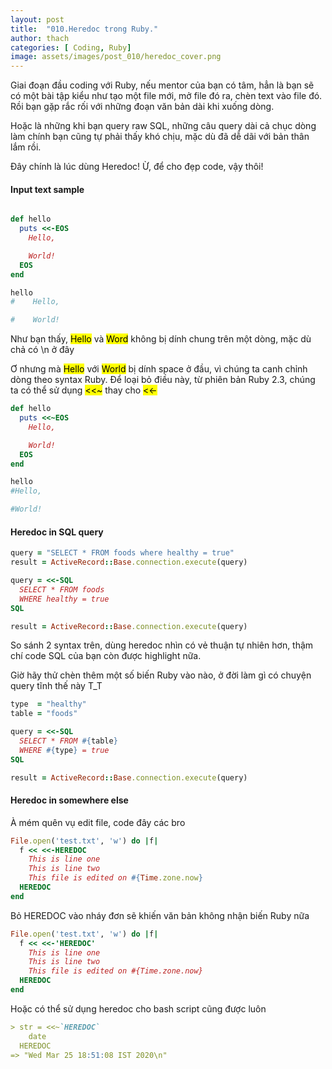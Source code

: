 ```yaml
---
layout: post
title:  "010.Heredoc trong Ruby."
author: thach
categories: [ Coding, Ruby]
image: assets/images/post_010/heredoc_cover.png
---
```

Giai đoạn đầu coding với Ruby, nếu mentor của bạn có tâm, hẳn là bạn sẽ có một bài tập kiểu như tạo một file mới, mở file đó ra, chèn text vào file đó. Rồi bạn gặp rắc rối với những đoạn văn bản dài khi xuống dòng.

Hoặc là những khi bạn query raw SQL, những câu query dài cả chục dòng làm chính bạn cũng tự phải thấy khó chịu, mặc dù đã dễ dãi với bản thân lắm rồi.

Đây chính là lúc dùng Heredoc! Ừ, để cho đẹp code, vậy thôi!

#### Input text sample
```Ruby

def hello
  puts <<-EOS
    Hello,

    World!
  EOS
end

hello
#    Hello,

#    World!
```

Như bạn thấy, <mark>Hello</mark> và <mark>Word</mark> không bị dính chung trên một dòng, mặc dù chả có \n ở đây

Ơ nhưng mà <mark>Hello</mark> với <mark>World</mark> bị dính space ở đầu, vì chúng ta canh chỉnh dòng theo syntax Ruby. Để loại bỏ điều này, từ phiên bản Ruby 2.3, chúng ta có thể sử dụng <mark><<~</mark> thay cho <mark><<-</mark>

```Ruby
def hello
  puts <<~EOS
    Hello,

    World!
  EOS
end

hello
#Hello,

#World!
```

#### Heredoc in SQL query
```Ruby
query = "SELECT * FROM foods where healthy = true"
result = ActiveRecord::Base.connection.execute(query)

query = <<-SQL
  SELECT * FROM foods
  WHERE healthy = true
SQL

result = ActiveRecord::Base.connection.execute(query)
```
So sánh 2 syntax trên, dùng heredoc nhìn có vẻ thuận tự nhiên hơn, thậm chí code SQL của bạn còn được highlight nữa.

Giờ hãy thử chèn thêm một số biến Ruby vào nào, ở đời làm gì có chuyện query tĩnh thế này T_T

```Ruby
type  = "healthy"
table = "foods"

query = <<-SQL
  SELECT * FROM #{table}
  WHERE #{type} = true
SQL

result = ActiveRecord::Base.connection.execute(query)
```

#### Heredoc in somewhere else
À mém quên vụ edit file, code đây các bro

```Ruby
File.open('test.txt', 'w') do |f|
  f << <<-HEREDOC
    This is line one
    This is line two
    This file is edited on #{Time.zone.now}
  HEREDOC
end
```
Bỏ HEREDOC vào nháy đơn sẽ khiến văn bản không nhận biến Ruby nữa

```Ruby
File.open('test.txt', 'w') do |f|
  f << <<-'HEREDOC'
    This is line one
    This is line two
    This file is edited on #{Time.zone.now}
  HEREDOC
end
```

Hoặc có thể sử dụng heredoc cho bash script cũng được luôn
```md
> str = <<~`HEREDOC`
    date
  HEREDOC
=> "Wed Mar 25 18:51:08 IST 2020\n"
```
